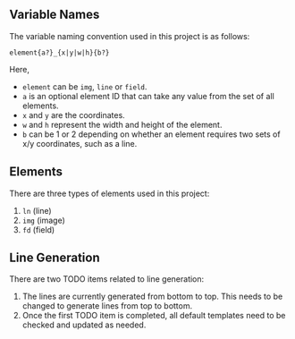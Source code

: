 ## Variable Names

The variable naming convention used in this project is as follows:

`element{a?}_{x|y|w|h}{b?}`

Here,

- `element` can be `img`, `line` or `field`.
- `a` is an optional element ID that can take any value from the set of all elements.
- `x` and `y` are the coordinates.
- `w` and `h` represent the width and height of the element.
- `b` can be 1 or 2 depending on whether an element requires two sets of x/y coordinates, such as a line.

## Elements

There are three types of elements used in this project:

1. `ln` (line)
2. `img` (image)
3. `fd` (field)

## Line Generation

There are two TODO items related to line generation:

1. The lines are currently generated from bottom to top. This needs to be changed to generate lines from top to bottom.
2. Once the first TODO item is completed, all default templates need to be checked and updated as needed.